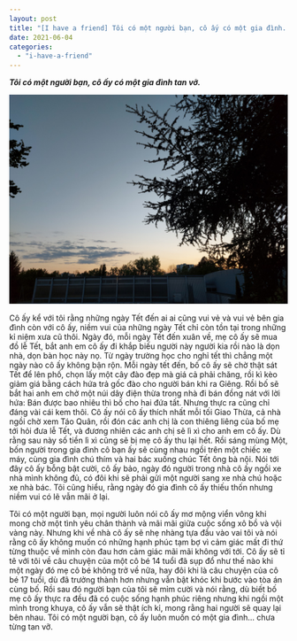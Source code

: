 ```yaml
---
layout: post
title: "[I have a friend] Tôi có một người bạn, cô ấy có một gia đình..."
date: 2021-06-04
categories: 
  - "i-have-a-friend"
---
```


**_Tôi có một người bạn, cô ấy có một gia đình tan vỡ._**

![](images/20210502_210823.jpg)

Cô ấy kể với tôi rằng những ngày Tết đến ai ai cũng vui vẻ và vui vẻ bên gia đình còn với cô ấy, niềm vui của những ngày Tết chỉ còn tồn tại trong những kỉ niệm xưa cũ thôi. Ngày đó, mỗi ngày Tết đến xuân về, mẹ cô ấy sẽ mua đồ lễ Tết, bắt anh em cô ấy đi khắp biếu người này người kia rồi nào là dọn nhà, dọn bàn học này nọ. Từ ngày trường học cho nghỉ tết thì chẳng một ngày nào cô ấy không bận rộn. Mỗi ngày tết đến, bố cô ấy sẽ chờ thật sát Tết để lên phố, chọn lấy một cây đào đẹp mà giá cả phải chăng, rồi kì kèo giảm giá bằng cách hứa trả gốc đào cho người bán khi ra Giêng. Rồi bố sẽ bắt hai anh em chở một núi dây điện thừa trong nhà đi bán đồng nát với lời hứa: Bán được bao nhiêu thì bố cho hai đứa tất. Nhưng thực ra cũng chỉ đáng vài cái kem thôi. Cô ấy nói cô ấy thích nhất mỗi tối Giao Thừa, cả nhà ngồi chờ xem Táo Quân, rồi đón các anh chị là con thiêng liêng của bố mẹ tới hỏi đưa lễ Tết, và đương nhiên các anh chị sẽ lì xì cho anh em cô ấy. Dù rằng sau này số tiền lì xì cũng sẽ bị mẹ cô ấy thu lại hết. Rồi sáng mùng Một, bốn người trong gia đình cô bạn ấy sẽ cùng nhau ngồi trên một chiếc xe máy, cùng gia đình chú thím và hai bác xuống chúc Tết ông bà nội. Nói tới đây cô ấy bỗng bật cười, cô ấy bảo, ngày đó người trong nhà cô ấy ngồi xe nhà mình không đủ, có đôi khi sẽ phải gửi một người sang xe nhà chú hoặc xe nhà bác. Tôi cũng hiểu, rằng ngày đó gia đình cô ấy thiếu thốn nhưng niềm vui có lẽ vẫn mãi ở lại.

Tôi có một người bạn, mọi người luôn nói cô ấy mơ mộng viển vông khi mong chờ một tình yêu chân thành và mãi mãi giữa cuộc sống xô bồ và vội vàng này. Nhưng khi về nhà cô ấy sẽ nhẹ nhàng tựa đầu vào vai tôi và nói rằng cô ấy không muốn có những hạnh phúc tạm bợ vì cảm giác mất đi thứ từng thuộc về mình còn đau hơn cảm giác mãi mãi không với tới. Cô ấy sẽ tỉ tê với tôi về câu chuyện của một cô bé 14 tuổi đã sụp đổ như thế nào khi một ngày đó mẹ cô bé không trở về nữa, hay đôi khi là câu chuyện của cô bé 17 tuổi, dù đã trưởng thành hơn nhưng vẫn bật khóc khi bước vào tòa án cùng bố. Rồi sau đó người bạn của tôi sẽ mỉm cười và nói rằng, dù biết bố mẹ cô ấy thực ra đều đã có cuộc sống hạnh phúc riêng nhưng khi ngồi một mình trong khuya, cô ấy vẫn sẽ thật ích kỉ, mong rằng hai người sẽ quay lại bên nhau. Tôi có một người bạn, cô ấy luôn muốn có một gia đình... chưa từng tan vỡ.
